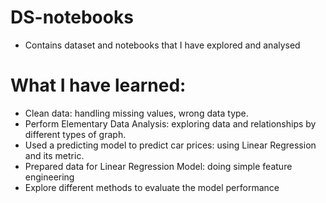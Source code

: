# DS-notebooks
- Contains dataset and notebooks that I have explored and analysed
  
# What I have learned:
- Clean data: handling missing values, wrong data type.
- Perform Elementary Data Analysis: exploring data and relationships by different types of graph.
- Used a predicting model to predict car prices: using Linear Regression and its metric.
- Prepared data for Linear Regression Model: doing simple feature engineering
- Explore different methods to evaluate the model performance
